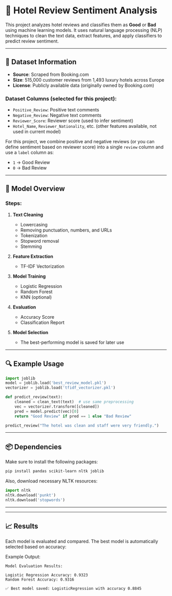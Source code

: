 
# 📝 Hotel Review Sentiment Analysis

This project analyzes hotel reviews and classifies them as **Good** or **Bad** using machine learning models. It uses natural language processing (NLP) techniques to clean the text data, extract features, and apply classifiers to predict review sentiment.

---

## 📂 Dataset Information

* **Source**: Scraped from Booking.com
* **Size**: 515,000 customer reviews from 1,493 luxury hotels across Europe
* **License**: Publicly available data (originally owned by Booking.com)

### Dataset Columns (selected for this project):

* `Positive_Review`: Positive text comments
* `Negative_Review`: Negative text comments
* `Reviewer_Score`: Reviewer score (used to infer sentiment)
* `Hotel_Name`, `Reviewer_Nationality`, etc. (other features available, not used in current model)

For this project, we combine positive and negative reviews (or you can define sentiment based on reviewer score) into a single `review` column and use a `label` column as:

* `1` → Good Review
* `0` → Bad Review

---

## 🧠 Model Overview

### Steps:

1. **Text Cleaning**

   * Lowercasing
   * Removing punctuation, numbers, and URLs
   * Tokenization
   * Stopword removal
   * Stemming

2. **Feature Extraction**

   * TF-IDF Vectorization

3. **Model Training**

   * Logistic Regression
   * Random Forest
   * KNN (optional)

4. **Evaluation**

   * Accuracy Score
   * Classification Report

5. **Model Selection**

   * The best-performing model is saved for later use

---

## 🔍 Example Usage

```python
import joblib
model = joblib.load('best_review_model.pkl')
vectorizer = joblib.load('tfidf_vectorizer.pkl')

def predict_review(text):
    cleaned = clean_text(text)  # use same preprocessing
    vec = vectorizer.transform([cleaned])
    pred = model.predict(vec)[0]
    return "Good Review" if pred == 1 else "Bad Review"

predict_review("The hotel was clean and staff were very friendly.")
```

---

## 📦 Dependencies

Make sure to install the following packages:

```bash
pip install pandas scikit-learn nltk joblib
```

Also, download necessary NLTK resources:

```python
import nltk
nltk.download('punkt')
nltk.download('stopwords')
```

---


---

## 📈 Results

Each model is evaluated and compared. The best model is automatically selected based on accuracy:

Example Output:

```
Model Evaluation Results:

Logistic Regression Accuracy: 0.9323
Random Forest Accuracy: 0.9316

✅ Best model saved: LogisticRegression with accuracy 0.8845
```

